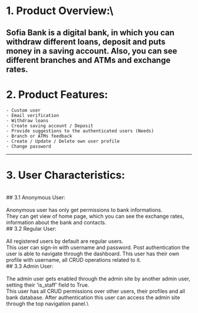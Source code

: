 # 1. Product Overview:\
Sofia Bank is a digital bank, in which you can withdraw different loans, deposit and puts money in a saving account. Also, you can see different branches and ATMs and exchange rates.
---
# 2. Product Features:  
	- Custom user
	- Email verification
	- Withdraw loans
	- Create saving account / Deposit
	- Provide suggestions to the authenticated users (Needs)
	- Branch or ATMs feedback
	- Create / Update / Delete own user profile
	- Change password
---
# 3. User Characteristics:  
\
	## 3.1 Anonymous User:\
	\
			Anonymous user has only get permissions to bank informations.\
			They can get view of home page, which you can see the exchange rates, information about the bank and contacts.\
	## 3.2 Regular User:\
	\
			All registered users by default are regular users.\
			This user can sign-in with username and password. Post authentication the user is able to navigate through the dashboard. This user has their own profile with username, all CRUD operations related to it.\
	## 3.3 Admin User:\
	\
			The admin user gets enabled through the admin site by another admin user, setting their 'is_staff' field to True.\
			This user has all CRUD permissions over other users, their profiles and all bank database. After authentication this user can access the admin site through the top navigation panel.\
